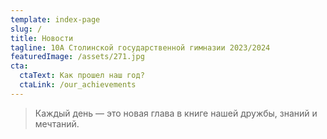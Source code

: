 ```yaml
---
template: index-page
slug: /
title: Новости
tagline: 10А Столинской государственной гимназии 2023/2024
featuredImage: /assets/271.jpg
cta:
  ctaText: Как прошел наш год?
  ctaLink: /our_achievements
---
```

> Каждый день — это новая глава в книге нашей дружбы, знаний и мечтаний.